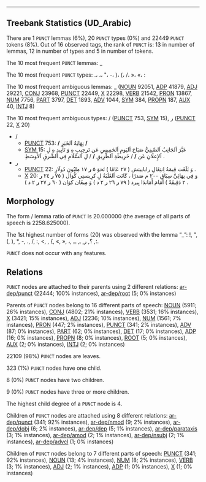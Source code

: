 

--------------------------------------------------------------------------------

## Treebank Statistics (UD_Arabic)

There are 1 `PUNCT` lemmas (6%), 20 `PUNCT` types (0%) and 22449 `PUNCT` tokens (8%).
Out of 16 observed tags, the rank of `PUNCT` is: 13 in number of lemmas, 12 in number of types and 5 in number of tokens.

The 10 most frequent `PUNCT` lemmas: _

The 10 most frequent `PUNCT` types:  .، ،، "، -، )، (، /، »، «، :

The 10 most frequent ambiguous lemmas: _ ([NOUN]() 92051, [ADP]() 41879, [ADJ]() 29221, [CONJ]() 23968, [PUNCT]() 22449, [X]() 22298, [VERB]() 21542, [PRON]() 13867, [NUM]() 7756, [PART]() 3797, [DET]() 1893, [ADV]() 1044, [SYM]() 384, [PROPN]() 187, [AUX]() 40, [INTJ]() 8)

The 10 most frequent ambiguous types:  / ([PUNCT]() 753, [SYM]() 15), ر ([PUNCT]() 22, [X]() 20)


* /
  * [PUNCT]() 753: <b>/</b> نِهَايَةُ اَلخَبَرِ <b>/</b>
  * [SYM]() 15: عَبَّرَ اَلجَانِبُ اَلصِّينِيُّ صَبَاحَ اَليَومِ اَلخَمِيسِ عَن تَرحِيبِ هِ وَ تَأيِيدِ هِ لِ اَلإِعلَانِ عَن <b>/</b> / خَرِيطَةِ اَلطَّرِيقِ <b>/</b> / لِ اَلسَّلَامِ فِي اَلشَّرقِ اَلأَوسَطِ .
* ر
  * [PUNCT]() 22: وَ بَلَغَت قِيمَةُ اِنتِقَالِ راباييتش ( ٢٧ عَامًا ) نَحوَ ٥ <b>ر</b> ١٧ مِليُونِ دُولَارٍ .
  * [X]() 20: وَ فِي نِهَائِيِّ سِبَاقِ ٢٠٠ م صَدرًا ، كَانَت اَلغَلَبَةُ لِ كرِيستِي كُوَال ( ٧٥ <b>ر</b> ٢٤ <b>ر</b> ٢ دَقِيقَةً ) أَمَامَ أَمَاندَا بِيرد ( ٧٩ <b>ر</b> ٢٦ <b>ر</b> ٢ د ) وَ مِيغَان كوَان ( ٦٠ <b>ر</b> ٢٧ <b>ر</b> ٢ د ) .

## Morphology

The form / lemma ratio of `PUNCT` is 20.000000 (the average of all parts of speech is 2258.625000).

The 1st highest number of forms (20) was observed with the lemma “_”: !, ", (, ), *, -, ., /, :, <, \, {, «, », ،, ؛, ؟, ر, ـ, ــ.

`PUNCT` does not occur with any features.


## Relations

`PUNCT` nodes are attached to their parents using 2 different relations: [ar-dep/punct]() (22444; 100% instances), [ar-dep/root]() (5; 0% instances)

Parents of `PUNCT` nodes belong to 16 different parts of speech: [NOUN]() (5911; 26% instances), [CONJ]() (4802; 21% instances), [VERB]() (3531; 16% instances), [X]() (3421; 15% instances), [ADJ]() (2236; 10% instances), [NUM]() (1561; 7% instances), [PRON]() (447; 2% instances), [PUNCT]() (341; 2% instances), [ADV]() (87; 0% instances), [PART]() (62; 0% instances), [DET]() (17; 0% instances), [ADP]() (16; 0% instances), [PROPN]() (8; 0% instances), [ROOT]() (5; 0% instances), [AUX]() (2; 0% instances), [INTJ]() (2; 0% instances)

22109 (98%) `PUNCT` nodes are leaves.

323 (1%) `PUNCT` nodes have one child.

8 (0%) `PUNCT` nodes have two children.

9 (0%) `PUNCT` nodes have three or more children.

The highest child degree of a `PUNCT` node is 4.

Children of `PUNCT` nodes are attached using 8 different relations: [ar-dep/punct]() (341; 92% instances), [ar-dep/nmod]() (9; 2% instances), [ar-dep/dobj]() (6; 2% instances), [ar-dep/dep]() (5; 1% instances), [ar-dep/parataxis]() (3; 1% instances), [ar-dep/amod]() (2; 1% instances), [ar-dep/nsubj]() (2; 1% instances), [ar-dep/advcl]() (1; 0% instances)

Children of `PUNCT` nodes belong to 7 different parts of speech: [PUNCT]() (341; 92% instances), [NOUN]() (13; 4% instances), [NUM]() (8; 2% instances), [VERB]() (3; 1% instances), [ADJ]() (2; 1% instances), [ADP]() (1; 0% instances), [X]() (1; 0% instances)

